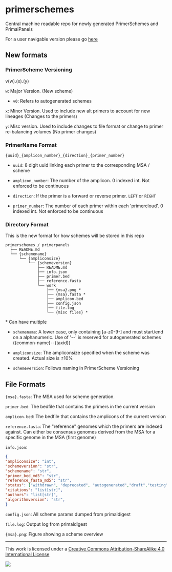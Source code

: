 # primerschemes

Central machine readable repo for newly generated PrimerSchemes and PrimalPanels

For a user navigable version please go [here](https://labs.primalscheme.com)


## New formats

### PrimerScheme Versioning

v(w).(x).(y)

`w`: Major Version. (New scheme)
-   `v0`: Refers to autogenerated schemes

`x`: Minor Version. Used to include new alt primers to account for new lineages (Changes to the primers)

`y`: Misc version. Used to include changes to file format or change to primer re-balancing volumes (No primer changes)


### PrimerName Format

```{uuid}_{amplicon_number}_{direction}_{primer_number}```

- ```uuid```: 8 digit uuid linking each primer to the corresponding MSA / scheme

- ```amplicon_number```: The number of the amplicon. 0 indexed int. Not enforced to be continuous

- ```direction```: If the primer is a forward or reverse primer. ```LEFT``` or ```RIGHT```

- ```primer_number```: The number of each primer within each 'primercloud'. 0 indexed int. Not enforced to be continuous


### Directory Format

This is the new format for how schemes will be stored in this repo

```
primerschemes / primerpanels
  ├── README.md
  └── {schemename}
      └── {ampliconsize}
          └── {schemeversion}
              ├── README.md
              ├── info.json
              ├── primer.bed
              ├── reference.fasta
              └── work
                  ├── {msa}.png *
                  ├── {msa}.fasta * 
                  ├── amplicon.bed
                  ├── config.json
                  ├── file.log 
                  └── {misc files} *
```
\* Can have multiple

- ```schemename```: A lower case, only containing [a-z0-9-] and must start/end on a alphanumeric. Use of '--' is reserved for autogenerated schemes ({common-name}--{taxid})

- ```ampliconsize```: The ampliconsize specified when the scheme was created. Actual size is ±10%

- ```schemeversion```: Follows naming in PrimerScheme Versioning


## File Formats

`{msa}.fasta`: The MSA used for scheme generation. 

`primer.bed`: The bedfile that contains the primers in the current version

`amplicon.bed`: The bedfile that contains the amplicons of the current version

`reference.fasta`: The "reference" genomes which the primers are indexed against. Can either be consensus genomes derived from the MSA for a specific genome in the MSA (first genome)

`info.json`:
```json
{
"ampliconsize": "int",
"schemeversion": "str",
"schemename": "str",
"primer_bed_md5": "str",
"reference_fasta_md5": "str",
"status": ["withdrawn", "deprecated", "autogenerated","draft","testing","validated"],
"citations": "list[str]",
"authors": "list[str]",
"algorithmversion": "str",
}	
```

`config.json`: All scheme params dumped from primaldigest

`file.log`: Output log from primaldigest

`{msa}.png`: Figure showing a scheme overview


------------------------------------------------------------------------

This work is licensed under a [Creative Commons Attribution-ShareAlike 4.0 International License](http://creativecommons.org/licenses/by-sa/4.0/) 

![](https://i.creativecommons.org/l/by-sa/4.0/88x31.png)
